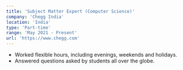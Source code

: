 ```yaml
---
title: 'Subject Matter Expert (Computer Science)'
company: 'Chegg India'
location: 'India'
type: 'Part-time'
range: 'May 2021 - Present'
url: 'https://www.chegg.com'
---
```


- Worked flexible hours, including evenings, weekends and holidays.
- Answered questions asked by students all over the globe.
